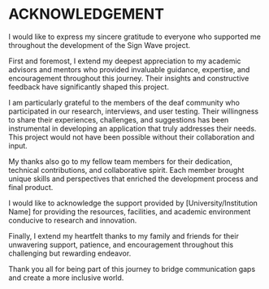# ACKNOWLEDGEMENT

I would like to express my sincere gratitude to everyone who supported me throughout the development of the Sign Wave project.

First and foremost, I extend my deepest appreciation to my academic advisors and mentors who provided invaluable guidance, expertise, and encouragement throughout this journey. Their insights and constructive feedback have significantly shaped this project.

I am particularly grateful to the members of the deaf community who participated in our research, interviews, and user testing. Their willingness to share their experiences, challenges, and suggestions has been instrumental in developing an application that truly addresses their needs. This project would not have been possible without their collaboration and input.

My thanks also go to my fellow team members for their dedication, technical contributions, and collaborative spirit. Each member brought unique skills and perspectives that enriched the development process and final product.

I would like to acknowledge the support provided by [University/Institution Name] for providing the resources, facilities, and academic environment conducive to research and innovation.

Finally, I extend my heartfelt thanks to my family and friends for their unwavering support, patience, and encouragement throughout this challenging but rewarding endeavor.

Thank you all for being part of this journey to bridge communication gaps and create a more inclusive world.